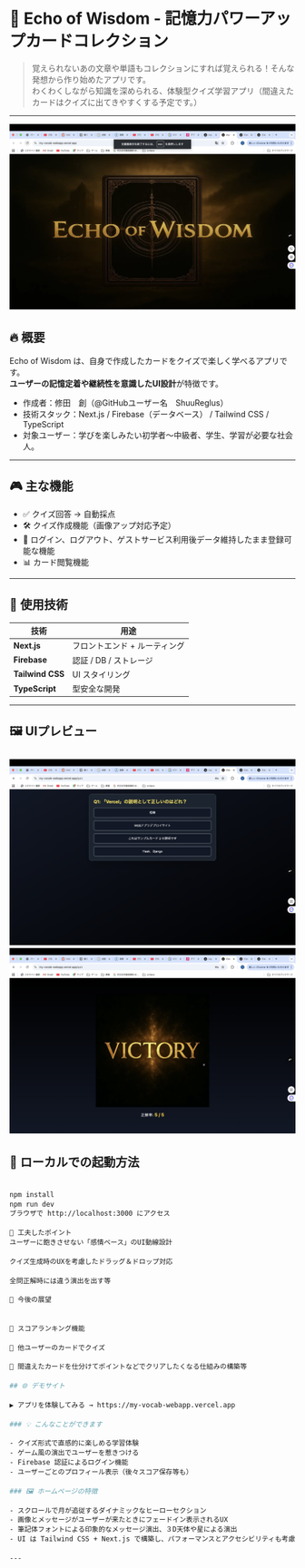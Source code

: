 # 🌙 Echo of Wisdom - 記憶力パワーアップカードコレクション

> 覚えられないあの文章や単語もコレクションにすれば覚えられる！そんな発想から作り始めたアプリです。  
> わくわくしながら知識を深められる、体験型クイズ学習アプリ（間違えたカードはクイズに出てきやすくする予定です。）

---
![アプリトップ画面](./public/top_screenshot.png)

## 🔥 概要

Echo of Wisdom は、自身で作成したカードをクイズで楽しく学べるアプリです。  
**ユーザーの記憶定着や継続性を意識したUI設計**が特徴です。

- 作成者：修田　創（@GitHubユーザー名　ShuuReglus）
- 技術スタック：Next.js / Firebase（データベース） / Tailwind CSS / TypeScript
- 対象ユーザー：学びを楽しみたい初学者〜中級者、学生、学習が必要な社会人。

---

## 🎮 主な機能

- ✅ クイズ回答 → 自動採点
- 🛠 クイズ作成機能（画像アップ対応予定）
- 📅 ログイン、ログアウト、ゲストサービス利用後データ維持したまま登録可能な機能
- 📊 カード閲覧機能


---

## 🚀 使用技術

| 技術         | 用途                      |
|--------------|---------------------------|
| **Next.js**  | フロントエンド + ルーティング |
| **Firebase** | 認証 / DB / ストレージ     |
| **Tailwind CSS** | UI スタイリング           |
| **TypeScript** | 型安全な開発              |

---

## 🖼️ UIプレビュー

![クイズ画面](public/quiz.png)
![正解画面](public/cliar.png)
---

## 🧪 ローカルでの起動方法

```bash

npm install
npm run dev
ブラウザで http://localhost:3000 にアクセス

🙌 工夫したポイント
ユーザーに飽きさせない「感情ベース」のUI動線設計

クイズ生成時のUXを考慮したドラッグ＆ドロップ対応

全問正解時には違う演出を出す等

📮 今後の展望


🎉 スコアランキング機能

🧩 他ユーザーのカードでクイズ

📕 間違えたカードを仕分けてポイントなどでクリアしたくなる仕組みの構築等

## 🌐 デモサイト

▶️ アプリを体験してみる → https://my-vocab-webapp.vercel.app

### 💡 こんなことができます

- クイズ形式で直感的に楽しめる学習体験
- ゲーム風の演出でユーザーを惹きつける
- Firebase 認証によるログイン機能
- ユーザーごとのプロフィール表示（後々スコア保存等も）

### 🖼️ ホームページの特徴

- スクロールで月が追従するダイナミックなヒーローセクション
- 画像とメッセージがユーザーが来たときにフェードイン表示されるUX
- 筆記体フォントによる印象的なメッセージ演出、３D天体や星による演出
- UI は Tailwind CSS + Next.js で構築し、パフォーマンスとアクセシビリティも考慮

---





